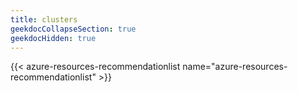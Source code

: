 ```yaml
---
title: clusters
geekdocCollapseSection: true
geekdocHidden: true
---
```


{{< azure-resources-recommendationlist name="azure-resources-recommendationlist" >}}

